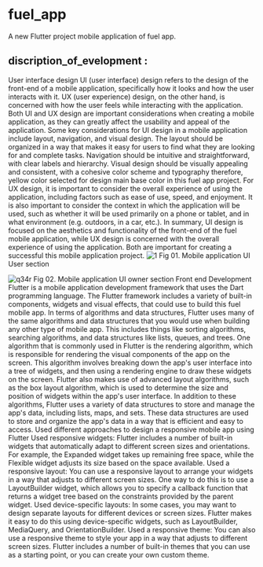 # fuel_app

A new Flutter project mobile application of fuel app.

## discription_of_evelopment : 
User interface design 
UI (user interface) design refers to the design of the front-end of a mobile application, specifically how it looks and how the user interacts with it. UX (user experience) design, on the other hand, is concerned with how the user feels while interacting with the application. Both UI and UX design are important considerations when creating a mobile application, as they can greatly affect the usability and appeal of the application.
Some key considerations for UI design in a mobile application include layout, navigation, and visual design. The layout should be organized in a way that makes it easy for users to find what they are looking for and complete tasks. Navigation should be intuitive and straightforward, with clear labels and hierarchy. Visual design should be visually appealing and consistent, with a cohesive color scheme and typography therefore, yellow color selected for design main base color in this fuel app project.
For UX design, it is important to consider the overall experience of using the application, including factors such as ease of use, speed, and enjoyment. It is also important to consider the context in which the application will be used, such as whether it will be used primarily on a phone or tablet, and in what environment (e.g. outdoors, in a car, etc.).
In summary, UI design is focused on the aesthetics and functionality of the front-end of the fuel mobile application, while UX design is concerned with the overall experience of using the application. Both are important for creating a successful this mobile application project.
![1](https://user-images.githubusercontent.com/99733653/210757061-7ac99a0f-340c-4544-8761-d9e534de24c5.png)
Fig 01. Mobile application UI User section

![q34r](https://user-images.githubusercontent.com/99733653/210757128-4ef04036-b210-49bc-b37c-6c64b17de106.png)
Fig 02. Mobile application UI owner section
Front end Development 
Flutter is a mobile application development framework that uses the Dart programming language. The Flutter framework includes a variety of built-in components, widgets and visual effects, that could use to build this fuel mobile app.
In terms of algorithms and data structures, Flutter uses many of the same algorithms and data structures that you would use when building any other type of mobile app. This includes things like sorting algorithms, searching algorithms, and data structures like lists, queues, and trees.
One algorithm that is commonly used in Flutter is the rendering algorithm, which is responsible for rendering the visual components of the app on the screen. This algorithm involves breaking down the app's user interface into a tree of widgets, and then using a rendering engine to draw these widgets on the screen.
Flutter also makes use of advanced layout algorithms, such as the box layout algorithm, which is used to determine the size and position of widgets within the app's user interface.
In addition to these algorithms, Flutter uses a variety of data structures to store and manage the app's data, including lists, maps, and sets. These data structures are used to store and organize the app's data in a way that is efficient and easy to access.
Used different approaches to design a responsive mobile app using Flutter
Used responsive widgets: Flutter includes a number of built-in widgets that automatically adapt to different screen sizes and orientations. For example, the Expanded widget takes up remaining free space, while the Flexible widget adjusts its size based on the space available.
Used a responsive layout: You can use a responsive layout to arrange your widgets in a way that adjusts to different screen sizes. One way to do this is to use a LayoutBuilder widget, which allows you to specify a callback function that returns a widget tree based on the constraints provided by the parent widget.
Used device-specific layouts: In some cases, you may want to design separate layouts for different devices or screen sizes. Flutter makes it easy to do this using device-specific widgets, such as LayoutBuilder, MediaQuery, and OrientationBuilder.
Used a responsive theme: You can also use a responsive theme to style your app in a way that adjusts to different screen sizes. Flutter includes a number of built-in themes that you can use as a starting point, or you can create your own custom theme.

 
